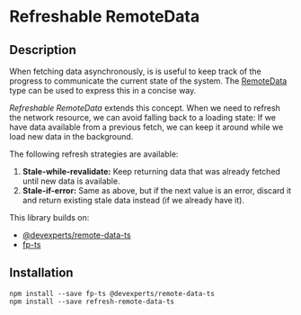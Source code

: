 # Refreshable RemoteData

## Description

When fetching data asynchronously, is is useful to keep track of the progress to communicate the current state of the system. The [RemoteData](https://github.com/devexperts/remote-data-ts) type can be used to express this in a concise way.

_Refreshable RemoteData_ extends this concept. When we need to refresh the network resource, we can avoid falling back to a loading state: If we have data available from a previous fetch, we can keep it around while we load new data in the background.

The following refresh strategies are available:

1. **Stale-while-revalidate:** Keep returning data that was already fetched until new data is available.
2. **Stale-if-error:** Same as above, but if the next value is an error, discard it and return existing stale data instead (if we already have it).

This library builds on:

- [@devexperts/remote-data-ts](https://github.com/devexperts/remote-data-ts)
- [fp-ts](https://github.com/gcanti/fp-ts)

## Installation

```shell
npm install --save fp-ts @devexperts/remote-data-ts
npm install --save refresh-remote-data-ts
```

